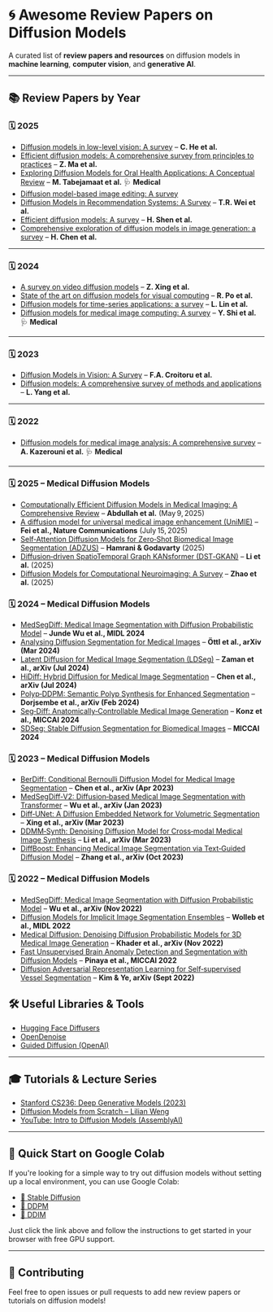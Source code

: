 # 🌀 Awesome Review Papers on Diffusion Models
A curated list of **review papers and resources** on diffusion models in **machine learning**, **computer vision**, and **generative AI**.

---

## 📚 Review Papers by Year

### 🗓️ 2025

- [Diffusion models in low-level vision: A survey](https://ieeexplore.ieee.org/iel8/34/4359286/10902142.pdf) – **C. He et al.**
- [Efficient diffusion models: A comprehensive survey from principles to practices](https://arxiv.org/pdf/2410.11795) – **Z. Ma et al.**
- [Exploring Diffusion Models for Oral Health Applications: A Conceptual Review](https://ieeexplore.ieee.org/stamp/stamp.jsp?tp=&arnumber=11104086) – **M. Tabejamaat et al.** 🩺 **Medical**
- [Diffusion model-based image editing: A survey](https://arxiv.org/pdf/2402.17525)
- [Diffusion Models in Recommendation Systems: A Survey](https://arxiv.org/pdf/2501.10548) – **T.R. Wei et al.**
- [Efficient diffusion models: A survey](https://arxiv.org/pdf/2502.06805) – **H. Shen et al.**
- [Comprehensive exploration of diffusion models in image generation: a survey](https://link.springer.com/content/pdf/10.1007/s10462-025-11110-3.pdf) – **H. Chen et al.**

---

### 🗓️ 2024

- [A survey on video diffusion models](https://arxiv.org/pdf/2310.10647) – **Z. Xing et al.**
- [State of the art on diffusion models for visual computing](https://arxiv.org/pdf/2310.07204) – **R. Po et al.**
- [Diffusion models for time-series applications: a survey](https://arxiv.org/pdf/2305.00624) – **L. Lin et al.**
- [Diffusion models for medical image computing: A survey](https://ieeexplore.ieee.org/iel8/5971803/10676339/10676408.pdf) – **Y. Shi et al.** 🩺 **Medical**

---

### 🗓️ 2023

- [Diffusion Models in Vision: A Survey](https://arxiv.org/pdf/2209.04747) – **F.A. Croitoru et al.**
- [Diffusion models: A comprehensive survey of methods and applications](https://arxiv.org/pdf/2209.00796) – **L. Yang et al.**

---

### 🗓️ 2022

- [Diffusion models for medical image analysis: A comprehensive survey](https://arxiv.org/pdf/2211.07804) – **A. Kazerouni et al.** 🩺 **Medical**

---


### 🗓️ 2025 – Medical Diffusion Models

- [Computationally Efficient Diffusion Models in Medical Imaging: A Comprehensive Review](https://arxiv.org/abs/2505.07866) – **Abdullah et al.** (May 9, 2025)  
- [A diffusion model for universal medical image enhancement (UniMIE)](https://doi.org/10.1038/s43856-025-00998-1) – **Fei et al., Nature Communications** (July 15, 2025)  
- [Self‑Attention Diffusion Models for Zero‑Shot Biomedical Image Segmentation (ADZUS)](URL_not_found) – **Hamrani & Godavarty** (2025)  
- [Diffusion‑driven SpatioTemporal Graph KANsformer (DST‑GKAN)](URL_not_found) – **Li et al.** (2025)  
- [Diffusion Models for Computational Neuroimaging: A Survey](URL_not_found) – **Zhao et al.** (2025)  

### 🗓️ 2024 – Medical Diffusion Models

- [MedSegDiff: Medical Image Segmentation with Diffusion Probabilistic Model](URL_not_found) – **Junde Wu et al., MIDL 2024**  
- [Analysing Diffusion Segmentation for Medical Images](URL_not_found) – **Öttl et al., arXiv (Mar 2024)**  
- [Latent Diffusion for Medical Image Segmentation (LDSeg)](URL_not_found) – **Zaman et al., arXiv (Jul 2024)**  
- [HiDiff: Hybrid Diffusion for Medical Image Segmentation](URL_not_found) – **Chen et al., arXiv (Jul 2024)**  
- [Polyp‑DDPM: Semantic Polyp Synthesis for Enhanced Segmentation](URL_not_found) – **Dorjsembe et al., arXiv (Feb 2024)**  
- [Seg‑Diff: Anatomically‑Controllable Medical Image Generation](URL_not_found) – **Konz et al., MICCAI 2024**  
- [SDSeg: Stable Diffusion Segmentation for Biomedical Images](URL_not_found) – **MICCAI 2024**  

### 🗓️ 2023 – Medical Diffusion Models

- [BerDiff: Conditional Bernoulli Diffusion Model for Medical Image Segmentation](URL_not_found) – **Chen et al., arXiv (Apr 2023)**  
- [MedSegDiff‑V2: Diffusion‑based Medical Image Segmentation with Transformer](URL_not_found) – **Wu et al., arXiv (Jan 2023)**  
- [Diff‑UNet: A Diffusion Embedded Network for Volumetric Segmentation](URL_not_found) – **Xing et al., arXiv (Mar 2023)**  
- [DDMM‑Synth: Denoising Diffusion Model for Cross‑modal Medical Image Synthesis](URL_not_found) – **Li et al., arXiv (Mar 2023)**  
- [DiffBoost: Enhancing Medical Image Segmentation via Text‑Guided Diffusion Model](URL_not_found) – **Zhang et al., arXiv (Oct 2023)**  

### 🗓️ 2022 – Medical Diffusion Models

- [MedSegDiff: Medical Image Segmentation with Diffusion Probabilistic Model](https://arxiv.org/pdf/2211.00611) – **Wu et al., arXiv (Nov 2022)**  
- [Diffusion Models for Implicit Image Segmentation Ensembles]([URL_not_found](https://proceedings.mlr.press/v172/wolleb22a/wolleb22a.pdf)) – **Wolleb et al., MIDL 2022**  
- [Medical Diffusion: Denoising Diffusion Probabilistic Models for 3D Medical Image Generation](https://arxiv.org/pdf/2211.03364) – **Khader et al., arXiv (Nov 2022)**  
- [Fast Unsupervised Brain Anomaly Detection and Segmentation with Diffusion Models](https://link.springer.com/chapter/10.1007/978-3-031-16452-1_67) – **Pinaya et al., MICCAI 2022**  
- [Diffusion Adversarial Representation Learning for Self‑supervised Vessel Segmentation](https://arxiv.org/pdf/2209.14566) – **Kim & Ye, arXiv (Sept 2022)**


## 🛠 Useful Libraries & Tools

- [Hugging Face Diffusers](https://github.com/huggingface/diffusers)
- [OpenDenoise](https://github.com/OpenDenoise/OpenDenoise)
- [Guided Diffusion (OpenAI)](https://github.com/openai/guided-diffusion)

---

## 🎓 Tutorials & Lecture Series

- [Stanford CS236: Deep Generative Models (2023)](https://cs236.stanford.edu/)
- [Diffusion Models from Scratch – Lilian Weng](https://lilianweng.github.io/posts/2021-07-11-diffusion-models/)
- [YouTube: Intro to Diffusion Models (AssemblyAI)](https://www.youtube.com/watch?v=HoKDTa5jHvg)

---
## 🚀 Quick Start on Google Colab

If you're looking for a simple way to try out diffusion models without setting up a local environment, you can use Google Colab:

- [🧨 Stable Diffusion](https://colab.research.google.com/github/huggingface/notebooks/blob/main/diffusers/stable_diffusion.ipynb)
- [🧨 DDPM](https://colab.research.google.com/github/keras-team/keras-io/blob/master/examples/generative/ipynb/ddpm.ipynb)
- [🧨 DDIM](https://colab.research.google.com/github/huggingface/diffusion-models-class/blob/main/unit4/01_ddim_inversion.ipynb)

Just click the link above and follow the instructions to get started in your browser with free GPU support.

---
## 🤝 Contributing

Feel free to open issues or pull requests to add new review papers or tutorials on diffusion models!
